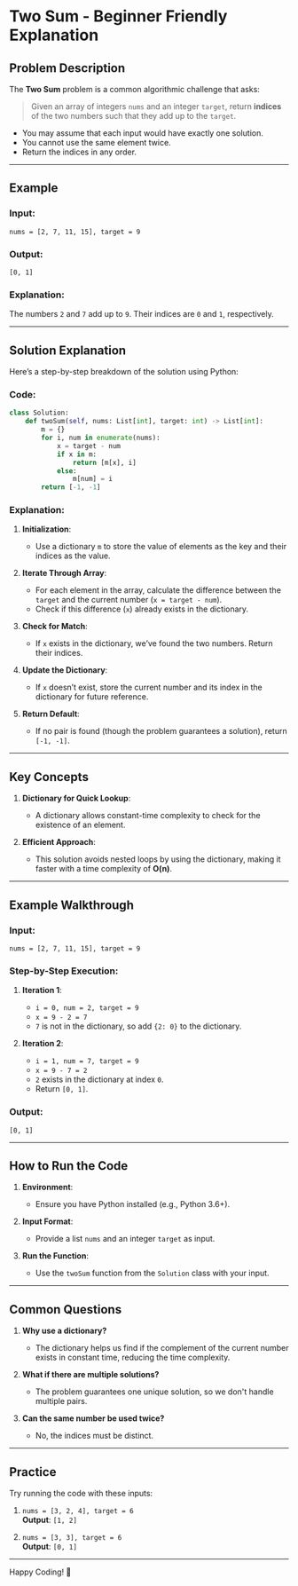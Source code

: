 # Two Sum - Beginner Friendly Explanation

## Problem Description

The **Two Sum** problem is a common algorithmic challenge that asks:

> Given an array of integers `nums` and an integer `target`, return **indices** of the two numbers such that they add up to the `target`.

- You may assume that each input would have exactly one solution.
- You cannot use the same element twice.
- Return the indices in any order.

---

## Example

### Input:
```plaintext
nums = [2, 7, 11, 15], target = 9
```

### Output:
```plaintext
[0, 1]
```

### Explanation:
The numbers `2` and `7` add up to `9`. Their indices are `0` and `1`, respectively.

---

## Solution Explanation

Here’s a step-by-step breakdown of the solution using Python:

### Code:
```python
class Solution:
    def twoSum(self, nums: List[int], target: int) -> List[int]:
        m = {}
        for i, num in enumerate(nums):
            x = target - num
            if x in m:
                return [m[x], i]
            else:
                m[num] = i
        return [-1, -1]
```

### Explanation:
1. **Initialization**:
   - Use a dictionary `m` to store the value of elements as the key and their indices as the value.

2. **Iterate Through Array**:
   - For each element in the array, calculate the difference between the `target` and the current number (`x = target - num`).
   - Check if this difference (`x`) already exists in the dictionary.

3. **Check for Match**:
   - If `x` exists in the dictionary, we’ve found the two numbers. Return their indices.

4. **Update the Dictionary**:
   - If `x` doesn’t exist, store the current number and its index in the dictionary for future reference.

5. **Return Default**:
   - If no pair is found (though the problem guarantees a solution), return `[-1, -1]`.

---

## Key Concepts

1. **Dictionary for Quick Lookup**:
   - A dictionary allows constant-time complexity to check for the existence of an element.

2. **Efficient Approach**:
   - This solution avoids nested loops by using the dictionary, making it faster with a time complexity of **O(n)**.

---

## Example Walkthrough

### Input:
```plaintext
nums = [2, 7, 11, 15], target = 9
```

### Step-by-Step Execution:
1. **Iteration 1**:
   - `i = 0, num = 2, target = 9`
   - `x = 9 - 2 = 7`
   - `7` is not in the dictionary, so add `{2: 0}` to the dictionary.

2. **Iteration 2**:
   - `i = 1, num = 7, target = 9`
   - `x = 9 - 7 = 2`
   - `2` exists in the dictionary at index `0`.
   - Return `[0, 1]`.

### Output:
```plaintext
[0, 1]
```

---

## How to Run the Code

1. **Environment**:
   - Ensure you have Python installed (e.g., Python 3.6+).

2. **Input Format**:
   - Provide a list `nums` and an integer `target` as input.

3. **Run the Function**:
   - Use the `twoSum` function from the `Solution` class with your input.

---

## Common Questions

1. **Why use a dictionary?**
   - The dictionary helps us find if the complement of the current number exists in constant time, reducing the time complexity.

2. **What if there are multiple solutions?**
   - The problem guarantees one unique solution, so we don't handle multiple pairs.

3. **Can the same number be used twice?**
   - No, the indices must be distinct.

---

## Practice
Try running the code with these inputs:

1. `nums = [3, 2, 4], target = 6`  
   **Output**: `[1, 2]`

2. `nums = [3, 3], target = 6`  
   **Output**: `[0, 1]`

---

Happy Coding! 🚀

